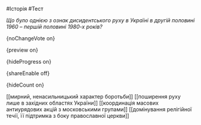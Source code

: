 #Історія #Тест

*Що було однією з ознак дисидентського руху в Україні в другій половині 1960 – першій  половині 1980-х років?*

{noChangeVote on}

{preview on}

{hideProgress on}

{shareEnable off}

{hideCount on}

[[мирний, ненасильницький характер боротьби]]
[[поширення руху лише в західних областях України]]
[[координація масових антиурядових акцій з московськими групами]]
[[домінування релігійної течії, її підтримка з боку православної церкви]]
